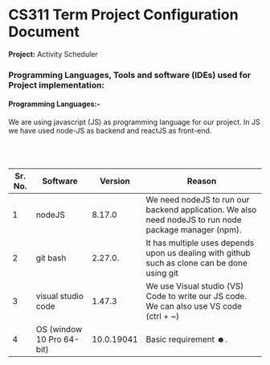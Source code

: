 # CS311 Term Project Configuration Document
<span><b>Project:</b> Activity Scheduler </span>
<h3>Programming Languages, Tools and software (IDEs) used for Project implementation: </h3>
<h4>Programming Languages:-</h4>
<span>We are using javascript (JS) as programming language for our project. In JS we have used node-JS as backend and reactJS as front-end.</h4></br></br></br></br>

| Sr. No. | Software                   | Version    | Reason                                                                                               | 
| ------- | -------------------------- | ---------- | --------------------------------------------------------------------------------------------------- |
| 1       | nodeJS                     | 8.17.0     | We need nodeJS to run our backend application. We also need nodeJS to run node package manager (npm).|
| 2       | git bash                   | 2.27.0.    | It has multiple uses depends upon us dealing with github such as clone can be done using git         |                        | -       |    -                       |  -         | bash. Furthermore, we can also run our back-end and front using Git Bash.                            | 
| 3       | visual studio code         | 1.47.3     | We use Visual studio (VS) Code to write our JS code. We can also use VS code (ctrl + ~)              |                        | -       |    -                       |  -         | terminal to get some services which git bash provides.                                               |
| 4       |  OS (window 10 Pro 64-bit) | 10.0.19041 | Basic requirement ☻.                                                                                 |

